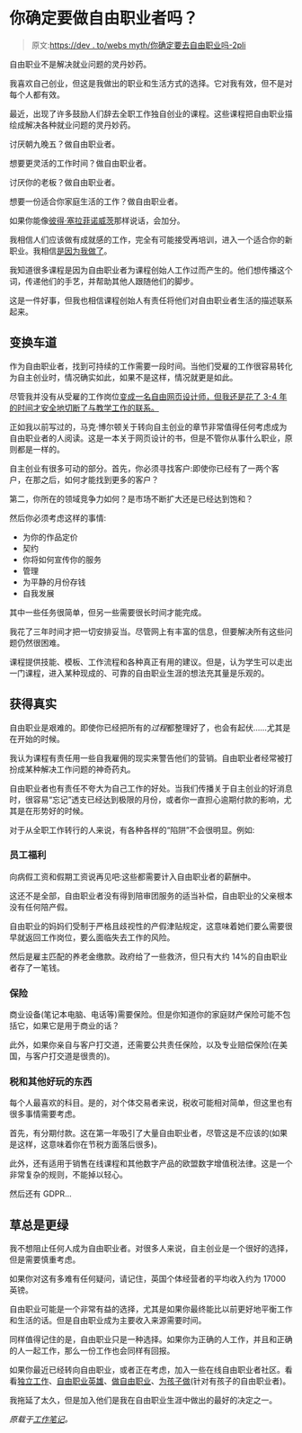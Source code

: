 # 你确定要做自由职业者吗？

> 原文:[https://dev . to/webs myth/你确定要去自由职业吗-2pli](https://dev.to/websmyth/are-you-sure-you-want-to-go-freelance-2pli)

自由职业不是解决就业问题的灵丹妙药。

我喜欢自己创业，但这是我做出的职业和生活方式的选择。它对我有效，但不是对每个人都有效。

最近，出现了许多鼓励人们辞去全职工作独自创业的课程。这些课程把自由职业描绘成解决各种就业问题的灵丹妙药。

讨厌朝九晚五？做自由职业者。

想要更灵活的工作时间？做自由职业者。

讨厌你的老板？做自由职业者。

想要一份适合你家庭生活的工作？做自由职业者。

如果你能像[彼得·塞拉菲诺威茨](https://www.youtube.com/watch?v=RrKoPJFxSdY)那样说话，会加分。

我相信人们应该做有成就感的工作，完全有可能接受再培训，进入一个适合你的新职业。我相信[是因为我做了](https://worknotes.co.uk/career/what-being-a-musician-taught-me-about-working-for-yourself/)。

我知道很多课程是因为自由职业者为课程创始人工作过而产生的。他们想传播这个词，传递他们的手艺，并帮助其他人跟随他们的脚步。

这是一件好事，但我也相信课程创始人有责任将他们对自由职业者生活的描述联系起来。

## [](#changing-lanes)变换车道

作为自由职业者，找到可持续的工作需要一段时间。当他们受雇的工作很容易转化为自主创业时，情况确实如此，如果不是这样，情况就更是如此。

尽管我并没有从受雇的工作岗位[变成一名自由网页设计师，但我还是花了 3-4 年的时间才安全地切断了与教学工作的联系。](https://worknotes.co.uk/career/what-being-a-musician-taught-me-about-working-for-yourself/)

正如我以前写过的，马克·博尔顿关于转向自主创业的章节非常值得任何考虑成为自由职业者的人阅读。这是一本关于网页设计的书，但是不管你从事什么职业，原则都是一样的。

自主创业有很多可动的部分。首先，你必须寻找客户:即使你已经有了一两个客户，在那之后，如何才能找到更多的客户？

第二，你所在的领域竞争力如何？是市场不断扩大还是已经达到饱和？

然后你必须考虑这样的事情:

*   为你的作品定价
*   契约
*   你将如何宣传你的服务
*   管理
*   为平静的月份存钱
*   自我发展

其中一些任务很简单，但另一些需要很长时间才能完成。

我花了三年时间才把一切安排妥当。尽管网上有丰富的信息，但要解决所有这些问题仍然很困难。

课程提供技能、模板、工作流程和各种真正有用的建议。但是，认为学生可以走出一门课程，进入某种现成的、可靠的自由职业生涯的想法充其量是乐观的。

## [](#get-real)获得真实

自由职业是艰难的。即使你已经把所有的*过程*都整理好了，也会有起伏……尤其是在开始的时候。

我认为课程有责任用一些自我雇佣的现实来警告他们的营销。自由职业者经常被打扮成某种解决工作问题的神奇药丸。

自由职业者也有责任不夸大为自己工作的好处。当我们传播关于自主创业的好消息时，很容易“忘记”透支已经达到极限的月份，或者你一直担心逾期付款的影响，尤其是在形势好的时候。

对于从全职工作转行的人来说，有各种各样的“陷阱”不会很明显。例如:

### [](#employee-benefits)员工福利

向病假工资和假期工资说再见吧:这些都需要计入自由职业者的薪酬中。

这还不是全部，自由职业者没有得到陪审团服务的适当补偿，自由职业的父亲根本没有任何陪产假。

自由职业的妈妈们受制于严格且歧视性的产假津贴规定，这意味着她们要么需要很早就返回工作岗位，要么面临失去工作的风险。

然后是雇主匹配的养老金缴款。政府给了一些救济，但只有大约 14%的自由职业者存了一笔钱。

### [](#insurance)保险

商业设备(笔记本电脑、电话等)需要保险。但是你知道你的家庭财产保险可能不包括它，如果它是用于商业的话？

此外，如果你亲自与客户打交道，还需要公共责任保险，以及专业赔偿保险(在美国，与客户打交道是很贵的)。

### [](#tax-and-other-fun-things)税和其他好玩的东西

每个人最喜欢的科目。是的，对个体交易者来说，税收可能相对简单，但这里也有很多事情需要考虑。

首先，有分期付款。这在第一年吸引了大量自由职业者，尽管这是不应该的(如果是这样，这意味着你在节税方面落后很多)。

此外，还有适用于销售在线课程和其他数字产品的欧盟数字增值税法律。这是一个非常复杂的规则，不能掉以轻心。

然后还有 GDPR…

## [](#the-grass-is-always-greener)草总是更绿

我不想阻止任何人成为自由职业者。对很多人来说，自主创业是一个很好的选择，但是需要慎重考虑。

如果你对这有多难有任何疑问，请记住，英国个体经营者的平均收入约为 17000 英镑。

自由职业可能是一个非常有益的选择，尤其是如果你最终能比以前更好地平衡工作和生活的话。但是自由职业成为主要收入来源需要时间。

同样值得记住的是，自由职业只是一种选择。如果你为正确的人工作，并且和正确的人一起工作，那么一份工作也会同样有回报。

如果你最近已经转向自由职业，或者正在考虑，加入一些在线自由职业者社区。看看[独立工作](https://independent.work/)、[自由职业英雄](https://worknotes.co.uk/freelanceheroes)、[做自由职业](https://worknotes.co.uk/beingfreelance-community)、[为孩子做](https://worknotes.co.uk/diftk)(针对有孩子的自由职业者)。

我拖延了太久，但是加入他们是我在自由职业生涯中做出的最好的决定之一。

*原载于[工作笔记](https://worknotes.co.uk/career/are-you-sure-you-want-to-go-freelance/)。*